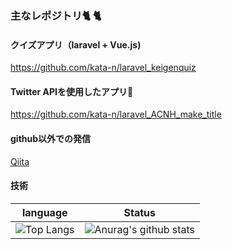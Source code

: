 ### 主なレポジトリ:cat2: :cat2:

#### クイズアプリ（laravel + Vue.js)

https://github.com/kata-n/laravel_keigenquiz

#### Twitter APIを使用したアプリ:deciduous_tree:

https://github.com/kata-n/laravel_ACNH_make_title

#### github以外での発信

<a href="https://qiita.com/kata-n" target=”_blank”>Qiita</a>

#### 技術

|language|Status|
|:---:|:---:|
|![Top Langs](https://github-readme-stats.vercel.app/api/top-langs/?username=kata-n&layout=compact)|![Anurag's github stats](https://github-readme-stats.vercel.app/api?username=kata-n)|


